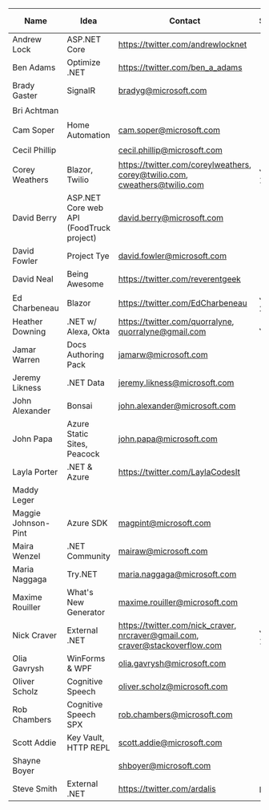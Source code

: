 | Name | Idea | Contact | Schedule | 🔵 badge |
|--|--|--|--|--|
| Andrew Lock | ASP.NET Core | https://twitter.com/andrewlocknet  |  | ❌ |
| Ben Adams | Optimize .NET | https://twitter.com/ben_a_adams  |  | ❌ |
| Brady Gaster | SignalR | bradyg@microsoft.com |  | ✔️ |
| Bri Achtman |  |  |  | ✔️ |
| Cam Soper | Home Automation | cam.soper@microsoft.com  |  | ✔️ |
| Cecil Phillip |  | cecil.phillip@microsoft.com |  | ✔️ |
| Corey Weathers | Blazor, Twilio | https://twitter.com/coreylweathers, corey@twilio.com, cweathers@twilio.com | June 18<sup>th</sup> | ❌ |
| David Berry | ASP.NET Core web API (FoodTruck project) | david.berry@microsoft.com |  | ✔️ |
| David Fowler | Project Tye | david.fowler@microsoft.com |  | ✔️ |
| David Neal | Being Awesome | https://twitter.com/reverentgeek  |  | ❌ |
| Ed Charbeneau | Blazor | https://twitter.com/EdCharbeneau | June 25<sup>th</sup>  | ❌ |
| Heather Downing | .NET w/ Alexa, Okta   | https://twitter.com/quorralyne, quorralyne@gmail.com | June 4<sup>th</sup> | ❌ |
| Jamar Warren | Docs Authoring Pack | jamarw@microsoft.com |  | ✔️ |
| Jeremy Likness | .NET Data | jeremy.likness@microsoft.com  |  | ✔️ |
| John Alexander | Bonsai | john.alexander@microsoft.com |  | ✔️ |
| John Papa | Azure Static Sites, Peacock | john.papa@microsoft.com |  | ✔️ |
| Layla Porter | .NET & Azure | https://twitter.com/LaylaCodesIt  |  | ❌ |
| Maddy Leger |  |  |  | ✔️ |
| Maggie Johnson-Pint | Azure SDK | magpint@microsoft.com  |  | ✔️ |
| Maira Wenzel | .NET Community | mairaw@microsoft.com  |  | ✔️ |
| Maria Naggaga | Try.NET | maria.naggaga@microsoft.com |  | ✔️ |
| Maxime Rouiller | What's New Generator | maxime.rouiller@microsoft.com |  | ✔️ |
| Nick Craver | External .NET | https://twitter.com/nick_craver, nrcraver@gmail.com, craver@stackoverflow.com | June 11<sup>th</sup> | ❌ |
| Olia Gavrysh | WinForms & WPF | olia.gavrysh@microsoft.com |  | ✔️ |
| Oliver Scholz | Cognitive Speech | oliver.scholz@microsoft.com |  | ✔️ |
| Rob Chambers | Cognitive Speech SPX | rob.chambers@microsoft.com |  | ✔️ |
| Scott Addie | Key Vault, HTTP REPL | scott.addie@microsoft.com  |  | ✔️ |
| Shayne Boyer |  | shboyer@microsoft.com |  | ✔️ |
| Steve Smith | External .NET | https://twitter.com/ardalis | May 28<sup>th</sup> | ❌ |
